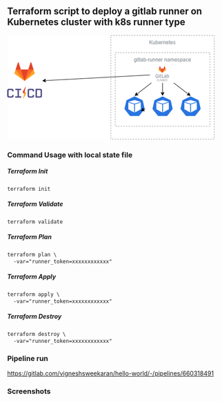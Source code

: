 ## Terraform script to deploy a gitlab runner on Kubernetes cluster with k8s runner type

![Architecture](/terraform/04-gitlab-runner-k8s/gitlab-runner.png)

### Command Usage with local state file
##### Terraform Init
```
terraform init
```

##### Terraform Validate
```
terraform validate
```

##### Terraform Plan
```
terraform plan \
  -var="runner_token=xxxxxxxxxxxx"
```

##### Terraform Apply
```
terraform apply \
  -var="runner_token=xxxxxxxxxxxx"
```

##### Terraform Destroy
```
terraform destroy \
  -var="runner_token=xxxxxxxxxxxx"
```

### Pipeline run
https://gitlab.com/vigneshsweekaran/hello-world/-/pipelines/660318491

### Screenshots

